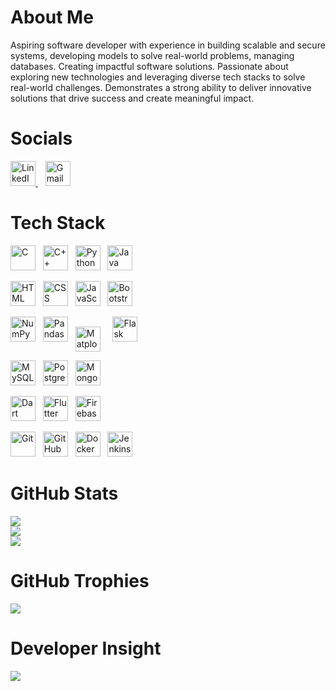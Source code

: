# About Me

Aspiring software developer with experience in building scalable and secure systems, developing models to solve real-world problems, managing databases.
Creating impactful software solutions. Passionate about exploring new technologies and leveraging diverse tech stacks to solve real-world challenges. 
Demonstrates a strong ability to deliver innovative solutions that drive success and create meaningful impact.

# Socials

<a href="https://www.linkedin.com/in/akilesh-g-a-704959304/" target="_blank">
  <img src="https://cdn-icons-png.flaticon.com/512/174/174857.png" alt="LinkedIn" style="height: 40px;" />
</a>&nbsp;&nbsp;
<a href="mailto:akileshga.1466@gmail.com">
  <img src="https://cdn-icons-png.flaticon.com/512/732/732200.png" alt="Gmail" style="height: 40px;" />
</a>

# Tech Stack

<!-- Back-end Languages -->
<img src="https://upload.wikimedia.org/wikipedia/commons/1/19/C_Logo.png" alt="C" style="height: 40px;" />&nbsp;&nbsp;
<img src="https://upload.wikimedia.org/wikipedia/commons/1/18/ISO_C%2B%2B_Logo.svg" alt="C++" style="height: 40px;" />&nbsp;&nbsp;
<img src="https://www.python.org/static/community_logos/python-logo.png" alt="Python" style="height: 40px;" />&nbsp;&nbsp;
<img src="https://upload.wikimedia.org/wikipedia/en/3/30/Java_programming_language_logo.svg" alt="Java" style="height: 40px;" />

<!-- Front-end Languages -->
<img src="https://upload.wikimedia.org/wikipedia/commons/6/61/HTML5_logo_and_wordmark.svg" alt="HTML" style="height: 40px;" />&nbsp;&nbsp;
<img src="https://upload.wikimedia.org/wikipedia/commons/d/d5/CSS3_logo_and_wordmark.svg" alt="CSS" style="height: 40px;" />&nbsp;&nbsp;
<img src="https://upload.wikimedia.org/wikipedia/commons/6/6a/JavaScript-logo.png" alt="JavaScript" style="height: 40px;" />&nbsp;&nbsp;
<img src="https://upload.wikimedia.org/wikipedia/commons/b/b2/Bootstrap_logo.svg" alt="Bootstrap" style="height: 40px;" />

<!-- Python Libraries -->
<img src="https://numpy.org/images/logo.svg" alt="NumPy" style="height: 40px;" />&nbsp;&nbsp;
<img src="https://pandas.pydata.org/static/img/pandas_mark.svg" alt="Pandas" style="height: 40px;" />&nbsp;&nbsp;
<img src="https://upload.wikimedia.org/wikipedia/commons/8/84/Matplotlib_icon.svg" alt="Matplotlib" style="height: 40px; vertical-align: middle; margin-right: 8px;" />&nbsp;&nbsp;
<img src="https://upload.wikimedia.org/wikipedia/commons/3/3c/Flask_logo.svg" alt="Flask" style="height: 40px;" />

<!-- Databases -->
<img src="https://www.mysql.com/common/logos/logo-mysql-170x115.png" alt="MySQL" style="height: 40px;" />&nbsp;&nbsp;
<img src="https://www.postgresql.org/media/img/about/press/elephant.png" alt="PostgreSQL" style="height: 40px;" />&nbsp;&nbsp;
<img src="https://webassets.mongodb.com/_com_assets/cms/mongodb_logo1-76twgcu2dm.png" alt="MongoDB" style="height: 40px;" />

<!-- Flutter & Firebase -->
<img src="https://upload.wikimedia.org/wikipedia/commons/7/7e/Dart-logo.png" alt="Dart" style="height: 40px;" />&nbsp;&nbsp;
<img src="https://upload.wikimedia.org/wikipedia/commons/1/17/Google-flutter-logo.png" alt="Flutter" style="height: 40px;" />&nbsp;&nbsp;
<img src="https://firebase.google.com/downloads/brand-guidelines/PNG/logo-vertical.png" alt="Firebase" style="height: 40px;" />

<!-- DevOps Tools -->
<img src="https://git-scm.com/images/logos/downloads/Git-Icon-1788C.png" alt="Git" style="height: 40px;" />&nbsp;&nbsp;
<img src="https://github.githubassets.com/images/modules/logos_page/GitHub-Mark.png" alt="GitHub" style="height: 40px;" />&nbsp;&nbsp;
<img src="https://www.docker.com/wp-content/uploads/2022/03/vertical-logo-monochromatic.png" alt="Docker" style="height: 40px;" />&nbsp;&nbsp;
<img src="https://www.jenkins.io/images/logos/jenkins/jenkins.png" alt="Jenkins" style="height: 40px;" />&nbsp;&nbsp;

# GitHub Stats

![](https://github-readme-stats.vercel.app/api?username=Akilesh-GA&theme=default&hide_border=false&include_all_commits=false&count_private=false)<br/>
![](https://github-readme-streak-stats.herokuapp.com/?user=Akilesh-GA&theme=default&hide_border=false)<br/>
![](https://github-readme-stats.vercel.app/api/top-langs/?username=Akilesh-GA&theme=default&hide_border=false&include_all_commits=false&count_private=false&layout=compact)

# GitHub Trophies

![](https://github-profile-trophy.vercel.app/?username=Akilesh-GA&theme=default&no-frame=false&no-bg=true&margin-w=4)

# Developer Insight

![](https://quotes-github-readme.vercel.app/api?type=horizontal&theme=light)
